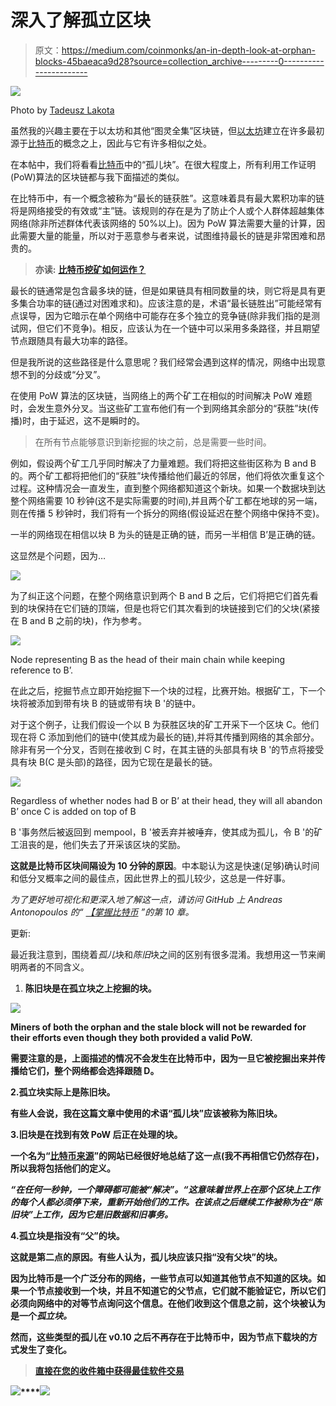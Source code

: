# 深入了解孤立区块

> 原文：<https://medium.com/coinmonks/an-in-depth-look-at-orphan-blocks-45baeaca9d28?source=collection_archive---------0----------------------->

![](img/03f9e56367cd7103bb4d0b33f0774018.png)

Photo by [Tadeusz Lakota](https://unsplash.com/@tadekl?utm_source=unsplash&utm_medium=referral&utm_content=creditCopyText)

虽然我的兴趣主要在于以太坊和其他“图灵全集”区块链，但[以太坊](https://blog.coincodecap.com/tag/ethereum/)建立在许多最初源于[比特币](https://blog.coincodecap.com/tag/bitcoin/)的概念之上，因此与它有许多相似之处。

在本帖中，我们将看看[比特币](https://blog.coincodecap.com/tag/bitcoin/)中的“孤儿块”。在很大程度上，所有利用工作证明(PoW)算法的区块链都与我下面描述的类似。

在比特币中，有一个概念被称为“最长的链获胜”。这意味着具有最大累积功率的链将是网络接受的有效或“主”链。该规则的存在是为了防止个人或个人群体超越集体网络(除非所述群体代表该网络的 50%以上)。因为 PoW 算法需要大量的计算，因此需要大量的能量，所以对于恶意参与者来说，试图维持最长的链是非常困难和昂贵的。

> **亦读:** [**比特币挖矿如何运作？**](https://blog.coincodecap.com/how-bitcoin-mining-work/)

最长的链通常是包含最多块的链，但是如果链具有相同数量的块，则它将是具有更多集合功率的链(通过对困难求和)。应该注意的是，术语“最长链胜出”可能经常有点误导，因为它暗示在单个网络中可能存在多个独立的竞争链(除非我们指的是测试网，但它们不竞争)。相反，应该认为在一个链中可以采用多条路径，并且期望节点跟随具有最大功率的路径。

但是我所说的这些路径是什么意思呢？我们经常会遇到这样的情况，网络中出现意想不到的分歧或“分叉”。

在使用 PoW 算法的区块链，当网络上的两个矿工在相似的时间解决 PoW 难题时，会发生意外分叉。当这些矿工宣布他们有一个到网络其余部分的“获胜”块(传播)时，由于延迟，这不是瞬时的。

> 在所有节点能够意识到新挖掘的块之前，总是需要一些时间。

例如，假设两个矿工几乎同时解决了力量难题。我们将把这些街区称为 B and B 的。两个矿工都将把他们的“获胜”块传播给他们最近的邻居，他们将依次重复这个过程。这种情况会一直发生，直到整个网络都知道这个新块。如果一个数据块到达整个网络需要 10 秒钟(这不是实际需要的时间),并且两个矿工都在地球的另一端，则在传播 5 秒钟时，我们将有一个拆分的网络(假设延迟在整个网络中保持不变)。

一半的网络现在相信以块 B 为头的链是正确的链，而另一半相信 B’是正确的链。

这显然是个问题，因为…

![](img/353a4ef8e11015321e1a39288429ca74.png)

为了纠正这个问题，在整个网络意识到两个 B and B 之后，它们将把它们首先看到的块保持在它们链的顶端，但是也将它们其次看到的块链接到它们的父块(紧接在 B and B 之前的块)，作为参考。

![](img/c685a827efff8f7e0bb7da1989357e3f.png)

Node representing B as the head of their main chain while keeping reference to B’.

在此之后，挖掘节点立即开始挖掘下一个块的过程，比赛开始。根据矿工，下一个块将被添加到带有块 B 的链或带有块 B '的链中。

对于这个例子，让我们假设一个以 B 为获胜区块的矿工开采下一个区块 C。他们现在将 C 添加到他们的链中(使其成为最长的链),并将其传播到网络的其余部分。除非有另一个分叉，否则在接收到 C 时，在其主链的头部具有块 B '的节点将接受具有块 B(C 是头部)的路径，因为它现在是最长的链。

![](img/9cd317f4e4f62cb23af8f4b701d35b30.png)

Regardless of whether nodes had B or B’ at their head, they will all abandon B’ once C is added on top of B

B '事务然后被返回到 mempool，B '被丢弃并被唾弃，使其成为孤儿，令 B '的矿工沮丧的是，他们失去了开采该区块的奖励。

**这就是比特币区块间隔设为 10 分钟的原因**。中本聪认为这是快速(足够)确认时间和低分叉概率之间的最佳点，因此世界上的孤儿较少，这总是一件好事。

*为了更好地可视化和更深入地了解这一点，请访问 GitHub 上 Andreas Antonopoulos 的“* [*【掌握比特币*](https://github.com/bitcoinbook/bitcoinbook/blob/develop/ch10.asciidoc) *”的第 10 章。*

更新:

最近我注意到，围绕着*孤儿*块和*陈旧*块之间的区别有很多混淆。我想用这一节来阐明两者的不同含义。

1.  ****陈旧块是在孤立块之上挖掘的块。****

**![](img/0d72c1d7fc0d4235abc1d3860bc430b9.png)**

**Miners of both the orphan and the stale block will not be rewarded for their efforts even though they both provided a valid PoW.**

**需要注意的是，上面描述的情况不会发生在比特币中，因为一旦它被挖掘出来并传播给它们，整个网络都会选择跟随 D。**

**2.孤立块实际上是陈旧块。**

**有些人会说，我在这篇文章中使用的术语“孤儿块”应该被称为陈旧块。**

**3.**旧块是在找到有效 PoW 后正在处理的块。****

**一个名为“[比特币来源](https://btcvsltc.blogspot.com/)”的网站已经很好地总结了这一点(我不再相信它仍然存在)，所以我将包括他们的定义。**

***“在任何一秒钟，一个障碍都可能被“解决”。“这意味着世界上在那个区块上工作的每个人都必须停下来，重新开始他们的工作。在该点之后继续工作被称为在“陈旧块”上工作，因为它是旧数据和旧事务。***

**4.**孤立块是指没有“父”的块。****

**这就是第二点的原因。有些人认为，孤儿块应该只指“没有父块”的块。**

**因为比特币是一个广泛分布的网络，一些节点可以知道其他节点不知道的区块。如果一个节点接收到一个块，并且不知道它的父节点，它们就不能验证它，所以它们必须向网络中的对等节点询问这个信息。在他们收到这个信息之前，这个块被认为是一个*孤立块。***

**然而，这些类型的孤儿在 v0.10 之后不再存在于比特币中，因为节点下载块的方式发生了变化。**

> **[直接在您的收件箱中获得最佳软件交易](https://coincodecap.com/?utm_source=coinmonks)**

**[![](img/7c0b3dfdcbfea594cc0ae7d4f9bf6fcb.png)](https://coincodecap.com/?utm_source=coinmonks)****[![](img/e9dbce386c4f90837b5db529a4c87766.png)](https://coincodecap.com)**